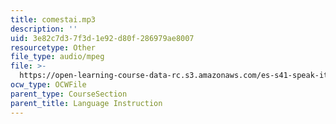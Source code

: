 ```yaml
---
title: comestai.mp3
description: ''
uid: 3e82c7d3-7f3d-1e92-d80f-286979ae8007
resourcetype: Other
file_type: audio/mpeg
file: >-
  https://open-learning-course-data-rc.s3.amazonaws.com/es-s41-speak-italian-with-your-mouth-full-spring-2012/3e82c7d37f3d1e92d80f286979ae8007_comestai.mp3
ocw_type: OCWFile
parent_type: CourseSection
parent_title: Language Instruction
---
```

